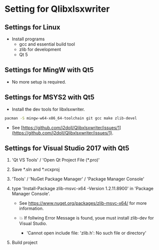 # Setting for Qlibxlsxwriter

## Settings for Linux
- Install programs
	* gcc and essential build tool
	* zlib for development
	* Qt 5 	

## Settings for MingW with Qt5
- No more setup is required.

## Settings for MSYS2 with Qt5
- Install the dev tools for libxlsxwriter.
```bash
pacman -S mingw-w64-x86_64-toolchain git gcc make zlib-devel
```
- See [https://github.com/j2doll/Qlibxlsxwriter/issues/1](https://github.com/j2doll/Qlibxlsxwriter/issues/1).

## Settings for Visual Studio 2017 with Qt5

1. 'Qt VS Tools' / 'Open Qt Project File (*.pro)' 

2. Save *.sln and *.vcxproj

3. 'Tools' / 'NuGet Package Manager' / 'Package Manager Console'
 
4. type 'Install-Package zlib-msvc-x64 -Version 1.2.11.8900' in 'Package Manager Console'.

   - See https://www.nuget.org/packages/zlib-msvc-x64/ for more information.

   - :boom: If follwing Error Message is found, youe must install zlib-dev for Visual Studio.
       - 'Cannot open include file: 'zlib.h': No such file or directory'

5. Build project 

